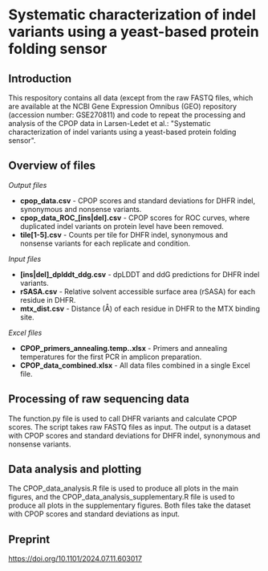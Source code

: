 # Systematic characterization of indel variants using a yeast-based protein folding sensor
## Introduction
This respository contains all data (except from the raw FASTQ files, which are available at the NCBI Gene Expression Omnibus (GEO) repository (accession number: GSE270811) and code to repeat the processing and analysis of the CPOP data in Larsen-Ledet et al.: "Systematic characterization of indel variants using a yeast-based protein folding sensor".

## Overview of files
*Output files*
* **cpop_data.csv** - CPOP scores and standard deviations for DHFR indel, synonymous and nonsense variants.
* **cpop_data_ROC_[ins|del].csv** - CPOP scores for ROC curves, where duplicated indel variants on protein level have been removed.
* **tile[1-5].csv** - Counts per tile for DHFR indel, synonymous and nonsense variants for each replicate and condition.
  
*Input files*
* **[ins|del]_dplddt_ddg.csv** - dpLDDT and ddG predictions for DHFR indel variants.
* **rSASA.csv** - Relative solvent accessible surface area (rSASA) for each residue in DHFR.
* **mtx_dist.csv** - Distance (Å) of each residue in DHFR to the MTX binding site.

*Excel files*
* **CPOP_primers_annealing.temp..xlsx** - Primers and annealing temperatures for the first PCR in amplicon preparation.
* **CPOP_data_combined.xlsx** - All data files combined in a single Excel file.

## Processing of raw sequencing data
The function.py file is used to call DHFR variants and calculate CPOP scores. The script takes raw FASTQ files as input. The output is a dataset with CPOP scores and standard deviations for DHFR indel, synonymous and nonsense variants.

## Data analysis and plotting
The CPOP_data_analysis.R file is used to produce all plots in the main figures, and the CPOP_data_analysis_supplementary.R file is used to produce all plots in the supplementary figures. Both files take the dataset with CPOP scores and standard deviations as input.

## Preprint
https://doi.org/10.1101/2024.07.11.603017
